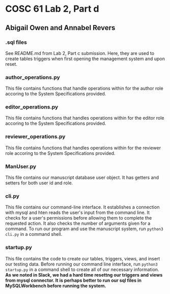# COSC 61 Lab 2, Part d
## Abigail Owen and Annabel Revers

### .sql files
See README.md from Lab 2, Part c submission. Here, they are used to create tables triggers when first opening the management system and upon reset.

### author_operations.py
This file contains functions that handle operations within for the author role accoring to the System Specifications provided.

### editor_operations.py
This file contains functions that handles operations within for the editor role accoring to the System Specifications provided.

### reviewer_operations.py
This file contains functions that handles operations within for the reviewer role accoring to the System Specifications provided.

### ManUser.py
This file contains our manuscript database user object. It has getters and setters for both user id and role.

### cli.py
This file contains our command-line interface. It establishes a connection with mysql and hten reads the user's input from the command line. It checks for a user's permissions before allowing them to complete the requested action. It also checks the number of arguments given for a command. To run our program and use the manuscript system, run `python3 cli.py` in a command shell. 

### startup.py
This file contains the code to create our tables, triggers, views, and insert our testing data. Before running our command line interface, run `python3 startup.py` in a command shell to create all of our necessary information. **As we noted in Slack, we had a hard time resettng our triggers and views from mysql connector. It is perhaps better to run our sql files in MySQLWorkbench before running the system.**






